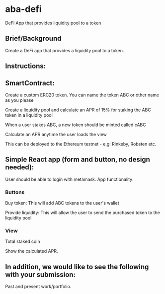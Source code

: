 # aba-defi
DeFi App that provides liquidity pool to a token

## Brief/Background
Create a DeFi app that provides a liquidity pool to a token.


## Instructions:



## SmartContract:
Create a custom ERC20 token. You can name the token ABC or other name as you please

Create a liquidity pool and calculate an APR of 15% for staking the ABC token in a liquidity pool

When a user stakes ABC, a new token should be minted called cABC

Calculate an APR anytime the user loads the view 

This can be deployed to the Ethereum testnet - e.g: Rinkeby, Robsten etc.


## Simple React app (form and button, no design needed):

User should be able to login with metamask.﻿
App functionality:

### Buttons

Buy token: This will add ABC tokens to the user's wallet ﻿

Provide liquidity: This will allow the user to send the purchased token to the liquidity pool

### View

Total staked coin

Show the calculated APR.


## In addition, we would like to see the following with your submission:
Past and present work/portfolio.
